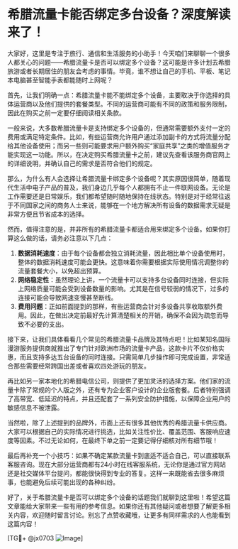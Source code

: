 # 希腊流量卡能否绑定多台设备？深度解读来了！

大家好，这里是专注于旅行、通信和生活服务的小助手！今天咱们来聊聊一个很多人都关心的问题——希腊流量卡是否可以绑定多个设备？这可能是许多计划去希腊旅游或者长期居住的朋友会考虑的事情。毕竟，谁不想让自己的手机、平板、笔记本电脑甚至智能手表都能随时上网呢？

首先，让我们明确一点：希腊流量卡能不能绑定多个设备，主要取决于你选择的具体运营商以及他们提供的套餐类型。不同的运营商可能有不同的政策和服务限制，因此在购买之前一定要仔细阅读相关条款。

一般来说，大多数希腊流量卡是支持绑定多个设备的，但通常需要额外支付一定的费用或满足特定条件。比如，有些运营商允许用户通过添加副卡的方式将流量分配给其他设备使用；而另一些则可能要求用户额外购买“家庭共享”之类的增值服务才能实现这一功能。所以，在决定购买希腊流量卡之前，建议先查看该服务商官网上的详细说明，并确认自己的需求是否符合他们的规定。

那么，为什么有人会选择让希腊流量卡绑定多个设备呢？其实原因很简单，随着现代生活中电子产品的普及，我们身边几乎每个人都拥有不止一件联网设备。无论是工作需要还是日常娱乐，我们都希望随时随地保持在线状态。特别是对于经常往返于不同国家之间的商务人士来说，能够在一个地方解决所有设备的数据需求无疑是非常方便且节省成本的选择。

然而，值得注意的是，并非所有的希腊流量卡都适合用来绑定多个设备。如果你打算这么做的话，请务必注意以下几点：

1. **数据消耗速度**：由于每个设备都会独立消耗流量，因此相比单个设备使用时，整体的数据消耗速度可能会更快。这意味着你需要根据实际使用情况调整你的流量套餐大小，以免超出预算。
2. **网络稳定性**：虽然理论上讲，一个流量卡可以支持多台设备同时连接，但实际上网络质量可能会受到设备数量的影响。尤其是在信号较弱的情况下，过多的连接可能会导致网速变慢甚至断线。
3. **费用问题**：正如前面提到的那样，有些运营商会针对多设备共享收取额外费用。因此，在做出决定前最好先计算清楚相关的开销，确保不会因为疏忽而导致不必要的支出。

接下来，让我们具体看看几个常见的希腊流量卡品牌及其特点吧！比如某知名国际漫游服务提供商就推出了专门针对欧洲市场的流量卡产品，这款卡片不仅价格实惠，而且支持多达五台设备的同时连接。只需简单几步操作即可完成设置，非常适合那些需要经常跨国出差或者喜欢四处游玩的朋友。

再比如另一家本地化的希腊电信公司，则提供了更加灵活的选择方案。他们家的流量卡除了常规的个人版之外，还有专为企业客户设计的企业版套餐。后者特别强调了高带宽、低延迟的特点，并且还配套了一系列安全防护措施，以保障企业用户的敏感信息不被泄露。

当然啦，除了上述提到的品牌外，市面上还有很多其他优秀的希腊流量卡供应商。大家可以根据自己的实际情况进行挑选，比如关注性价比、覆盖范围、客服响应速度等因素。不过无论如何，在最终下单之前一定要记得仔细核对所有细节哦！

最后再补充一个小技巧：如果不确定某款流量卡到底适不适合自己，可以直接联系客服咨询。现在大部分运营商都有24小时在线客服系统，无论你是通过官方网站还是社交媒体平台提问，都能很快得到专业的答复。这样一来既能省去很多麻烦事，也能避免后续可能出现的各种纠纷。

好了，关于希腊流量卡是否可以绑定多个设备的话题我们就聊到这里啦！希望这篇文章能给大家带来一些有用的参考信息。如果你还有其他疑问或者想要了解更多相关内容，欢迎随时留言讨论。别忘了点赞收藏哦，让更多有同样需求的人也能看到这篇内容！

[TG💪+ @jx0703 ![Image](https://github.com/user-attachments/assets/dbca1d08-cadb-493c-b0ec-ad6f7a83f270)]